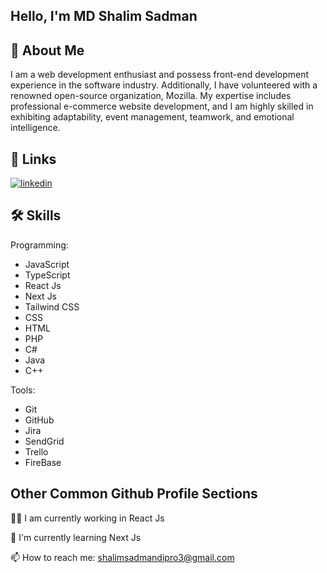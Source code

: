 Hello, I'm MD Shalim Sadman
-



## 🚀 About Me
I am a web development enthusiast and possess front-end development experience in the software industry. Additionally, I have volunteered with a renowned open-source organization, Mozilla. My expertise includes professional e-commerce website development, and I am highly skilled in exhibiting adaptability, event management, teamwork, and emotional intelligence. 


## 🔗 Links

[![linkedin](https://img.shields.io/badge/linkedin-0A66C2?style=for-the-badge&logo=linkedin&logoColor=white)](https://www.linkedin.com/in/md-shalim-sadman/)


## 🛠 Skills
Programming:
- JavaScript
- TypeScript
- React Js 
- Next Js
- Tailwind CSS
- CSS
- HTML
- PHP
- C#
- Java 
- C++

Tools:
- Git
- GitHub
- Jira
- SendGrid
- Trello
- FireBase



## Other Common Github Profile Sections
👩‍💻 I am currently working in React Js

🧠 I'm currently learning Next Js

📫 How to reach me: shalimsadmandipro3@gmail.com



